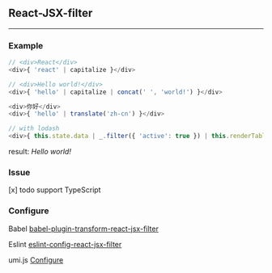 ## React-JSX-filter
---

### Example

```react.js
// <div>React</div>
<div>{ 'react' | capitalize }</div>
```

```react.js
// <div>Hello world!</div>
<div>{ 'hello' | capitalize | concat(' ', 'world!') }</div>
```

```react.js
<div>你好</div>
<div>{ 'hello' | translate('zh-cn') }</div>
```

```react.js
// with lodash
<div>{ this.state.data | _.filter({ 'active': true }) | this.renderTable }</div>
```


result: *Hello world!*

### Issue

[x] todo support TypeScript

### Configure

Babel [babel-plugin-transform-react-jsx-filter](https://github.com/chiaweilee/react-jsx-filter/tree/master/packages/babel-plugin-transform-react-jsx-filter)

Eslint [eslint-config-react-jsx-filter](https://github.com/chiaweilee/react-jsx-filter/tree/master/packages/eslint-config-react-jsx-filter)

umi.js [Configure](https://github.com/chiaweilee/react-jsx-filter/blob/master/docs/umi.js.md)
